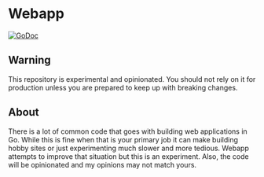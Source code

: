 # Webapp

[![GoDoc](https://godoc.org/github.com/sfreiberg/webapp?status.png)](https://godoc.org/github.com/sfreiberg/webapp)

## Warning

This repository is experimental and opinionated. You should not rely on it for
production unless you are prepared to keep up with breaking changes.

## About

There is a lot of common code that goes with building web applications in Go.
While this is fine when that is your primary job it can make building hobby
sites or just experimenting much slower and more tedious. Webapp attempts to
improve that situation but this is an experiment. Also, the code will be
opinionated and my opinions may not match yours.
